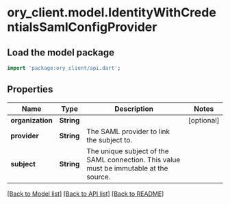 # ory_client.model.IdentityWithCredentialsSamlConfigProvider

## Load the model package
```dart
import 'package:ory_client/api.dart';
```

## Properties
Name | Type | Description | Notes
------------ | ------------- | ------------- | -------------
**organization** | **String** |  | [optional] 
**provider** | **String** | The SAML provider to link the subject to. | 
**subject** | **String** | The unique subject of the SAML connection. This value must be immutable at the source. | 

[[Back to Model list]](../README.md#documentation-for-models) [[Back to API list]](../README.md#documentation-for-api-endpoints) [[Back to README]](../README.md)


